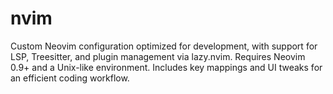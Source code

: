 # nvim
Custom Neovim configuration optimized for development, with support for LSP, Treesitter, and plugin management via lazy.nvim. Requires Neovim 0.9+ and a Unix-like environment. Includes key mappings and UI tweaks for an efficient coding workflow.
